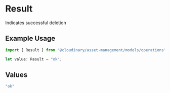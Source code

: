 # Result

Indicates successful deletion

## Example Usage

```typescript
import { Result } from "@cloudinary/asset-management/models/operations";

let value: Result = "ok";
```

## Values

```typescript
"ok"
```